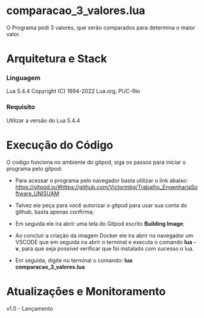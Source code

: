 # comparacao_3_valores.lua
O Programa pedi 3 valores, que serão comparados para determina o maior valor.

# Arquitetura e Stack
### Linguagem
Lua 5.4.4  Copyright (C) 1994-2022 Lua.org, PUC-Rio
### Requisito
Utilizar a versão do Lua 5.4.4

# Execução do Código
O codigo funciona no ambiente do gitpod, siga os passos para iniciar o programa pelo gitpod:

- Para acessar o programa pelo navegador basta utilizar o link abaixo: https://gitpod.io/#https://github.com/Victormbg/Trabalho_EngenhariaSoftware_UNISUAM
- Talvez ele peça para você autorizar o gitpod para usar sua conta do github, basta apenas confirma;
- Em seguida ele ira abrir uma tela do Gitpod escrito **Building Image**;
- Ao concluir a criação da imagem Docker ele ira abrir no navegador um VSCODE que em seguida ira abrir o terminal e executa o comando **lua -v**, para que seja possivel verificar que foi instalado com sucesso o lua.

- Em seguida, digite no terminal o comando: **lua comparacao_3_valores.lua**

# Atualizações e Monitoramento
v1.0 - Lançamento